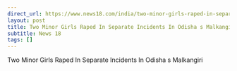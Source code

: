 ```yaml
---
direct_url: https://www.news18.com/india/two-minor-girls-raped-in-separate-incidents-in-odishas-malkangiri-ws-l-9467161.html
layout: post
title: Two Minor Girls Raped In Separate Incidents In Odisha s Malkangiri
subtitle: News 18
tags: []
---
```


Two Minor Girls Raped In Separate Incidents In Odisha s Malkangiri
